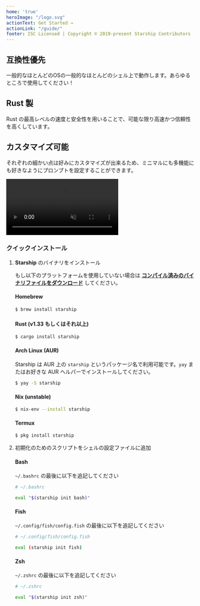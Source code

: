```yaml
---
home: 'true'
heroImage: "/logo.svg"
actionText: Get Started →
actionLink: "/guide/"
footer: ISC Licensed | Copyright © 2019-present Starship Contributors
---
```


<div class="features">
  <div class="feature">
    <h2>互換性優先</h2>
    <p>一般的なほとんどのOSの一般的なほとんどのシェル上で動作します。あらゆるところで使用してください！</p>
  </div>
  <div class="feature">
    <h2>Rust 製</h2>
    <p>Rust の最高レベルの速度と安全性を用いることで、可能な限り高速かつ信頼性を高くしています。</p>
  </div>
  <div class="feature">
    <h2>カスタマイズ可能</h2>
    <p>それぞれの細かい点は好みにカスタマイズが出来るため、ミニマルにも多機能にも好きなようにプロンプトを設定することができます。</p>
  </div>
</div>

<div class="center">
  <video class="demo-video" autoplay muted loop>
    <source src="/demo.webm" type="video/webm">
    <source src="/demo.mp4" type="video/mp4">
  </source></source></video>
</div>

### クイックインストール

1. **Starship** のバイナリをインストール

    もし以下のプラットフォームを使用していない場合は **[コンパイル済みのバイナリファイルをダウンロード](https://github.com/starship/starship/releases)** してください。

    #### Homebrew

    ```sh
    $ brew install starship
    ```

    #### Rust (v1.33 もしくはそれ以上)

    ```sh
    $ cargo install starship
    ```

    #### Arch Linux (AUR)

    Starship は AUR 上の `starship` というパッケージ名で利用可能です。`yay` またはお好きな AUR ヘルパーでインストールしてください。

    ```sh
    $ yay -S starship
    ```

    #### Nix (unstable)

    ```sh
    $ nix-env --install starship
    ```

    #### Termux

    ```sh
    $ pkg install starship
    ```

2. 初期化のためのスクリプトをシェルの設定ファイルに追加

    #### Bash

    `~/.bashrc` の最後に以下を追記してください

    ```sh
    # ~/.bashrc

    eval "$(starship init bash)"
    ```

    #### Fish

    `~/.config/fish/config.fish` の最後に以下を追記してください

    ```sh
    # ~/.config/fish/config.fish

    eval (starship init fish)
    ```

    #### Zsh

    `~/.zshrc` の最後に以下を追記してください

    ```sh
    # ~/.zshrc

    eval "$(starship init zsh)"
    ```

